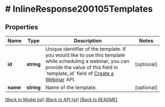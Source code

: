 # # InlineResponse200105Templates

## Properties

Name | Type | Description | Notes
------------ | ------------- | ------------- | -------------
**id** | **string** | Unique identifier of the template. If you would like to use this template while scheduling a webinar, you can provide the value of this field in &#x60;template_id&#x60; field of [Create a Webinar](https://marketplace.zoom.us/docs/api-reference/zoom-api/webinars/webinarcreate) API. | [optional] 
**name** | **string** | Name of the template. | [optional] 

[[Back to Model list]](../../README.md#documentation-for-models) [[Back to API list]](../../README.md#documentation-for-api-endpoints) [[Back to README]](../../README.md)


